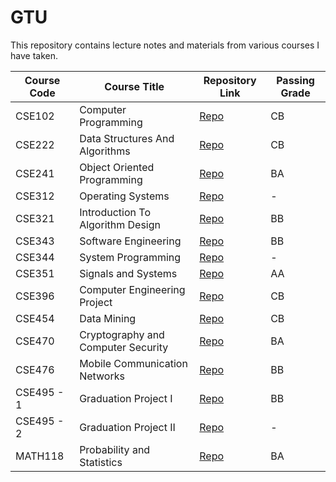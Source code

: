 # GTU
This repository contains lecture notes and materials from various courses I have taken.

| Course Code | Course Title                 | Repository Link     | Passing Grade |
|-------------|------------------------------|---------------------|---------------|
| CSE102      | Computer Programming         | [Repo](https://github.com/abdurrahmanbulut/GTU/tree/main/CSE102) | CB |
| CSE222      | Data Structures And Algorithms   | [Repo](https://github.com/abdurrahmanbulut/GTU/tree/main/CSE222) | CB |
| CSE241      | Object Oriented Programming  | [Repo](https://github.com/abdurrahmanbulut/GTU/tree/main/CSE241) | BA |
| CSE312      | Operating Systems            | [Repo](https://github.com/abdurrahmanbulut/GTU/tree/main/CSE312) | - |
| CSE321      | Introduction To Algorithm Design | [Repo](https://github.com/abdurrahmanbulut/GTU/tree/main/CSE321) | BB |
| CSE343      | Software Engineering         | [Repo](https://github.com/abdurrahmanbulut/GTU/tree/main/CSE343) | BB |
| CSE344      | System Programming            | [Repo](https://github.com/abdurrahmanbulut/GTU/tree/main/CSE344) | - |
| CSE351      | Signals and Systems          | [Repo](https://github.com/abdurrahmanbulut/GTU/tree/main/CSE351) | AA |
| CSE396      | Computer Engineering Project | [Repo](https://github.com/abdurrahmanbulut/GTU/tree/main/CSE396) | CB |
| CSE454      | Data Mining                  | [Repo](https://github.com/abdurrahmanbulut/GTU/tree/main/CSE454) | CB |
| CSE470      | Cryptography and Computer Security | [Repo](https://github.com/abdurrahmanbulut/GTU/tree/main/CSE470) | BA |
| CSE476      | Mobile Communication Networks | [Repo](https://github.com/abdurrahmanbulut/GTU/tree/main/CSE476) | BB |
| CSE495 - 1  | Graduation Project I         | [Repo](https://github.com/abdurrahmanbulut/GTU/tree/main/CSE495%20-%201) | BB |
| CSE495 - 2  | Graduation Project II        | [Repo](https://github.com/abdurrahmanbulut/GTU/tree/main/CSE495%20-%202) | - |
| MATH118     | Probability and Statistics   | [Repo](https://github.com/abdurrahmanbulut/GTU/tree/main/MATH118) | BA |
